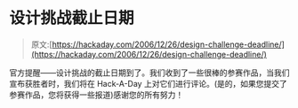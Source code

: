 # 设计挑战截止日期

> 原文:[https://hackaday.com/2006/12/26/design-challenge-deadline/](https://hackaday.com/2006/12/26/design-challenge-deadline/)

官方提醒——设计挑战的截止日期到了。我们收到了一些很棒的参赛作品，当我们宣布获胜者时，我们将在 Hack-A-Day 上对它们进行评论。(是的，如果您提交了参赛作品，您将获得一些报道)感谢您的所有努力！